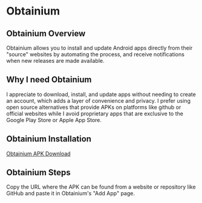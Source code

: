 # Obtainium
## Obtainium Overview
Obtainium allows you to install and update Android apps directly from their "source" websites by automating the process, and receive notifications when new releases are made available.
## Why I need Obtainium
I appreciate to download, install, and update apps without needing to create an account, which adds a layer of convenience and privacy. I prefer using open source alternatives that provide APKs on platforms like github or official websites while I avoid proprietary apps that are exclusive to the Google Play Store or Apple App Store.
## Obtainium Installation
[Obtainium APK Download](https://obtainium.imranr.dev)
## Obtainium Steps
Copy the URL where the APK can be found from a website or repository like GitHub and paste it in Obtainium's "Add App" page.
